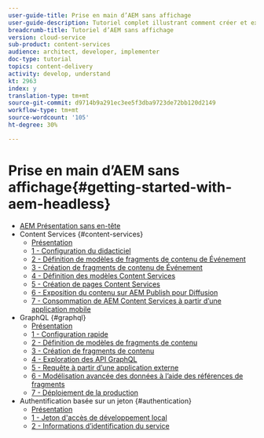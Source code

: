 ```yaml
---
user-guide-title: Prise en main d’AEM sans affichage
user-guide-description: Tutoriel complet illustrant comment créer et exposer du contenu à l’aide d’AEM sans affichage.
breadcrumb-title: Tutoriel d’AEM sans affichage
version: cloud-service
sub-product: content-services
audience: architect, developer, implementer
doc-type: tutorial
topics: content-delivery
activity: develop, understand
kt: 2963
index: y
translation-type: tm+mt
source-git-commit: d9714b9a291ec3ee5f3dba9723de72bb120d2149
workflow-type: tm+mt
source-wordcount: '105'
ht-degree: 30%

---
```



# Prise en main d’AEM sans affichage{#getting-started-with-aem-headless}

+ [AEM Présentation sans en-tête](./overview.md)
+ Content Services {#content-services}
   + [Présentation](./content-services/overview.md)
   + [1 - Configuration du didacticiel](./content-services/chapter-1.md)
   + [2 - Définition de modèles de fragments de contenu de Événement](./content-services/chapter-2.md)
   + [3 - Création de fragments de contenu de Événement](./content-services/chapter-3.md)
   + [4 - Définition des modèles Content Services](./content-services/chapter-4.md)
   + [5 - Création de pages Content Services](./content-services/chapter-5.md)
   + [6 - Exposition du contenu sur AEM Publish pour Diffusion](./content-services/chapter-6.md)
   + [7 - Consommation de AEM Content Services à partir d’une application mobile](./content-services/chapter-7.md)
+ GraphQL {#graphql}
   + [Présentation](./graphql/overview.md)
   + [1 - Configuration rapide](./graphql/setup.md)
   + [2 - Définition de modèles de fragments de contenu](./graphql/content-fragment-models.md)
   + [3 - Création de fragments de contenu](./graphql/author-content-fragments.md)
   + [4 - Exploration des API GraphQL](./graphql/explore-graphql-api.md)
   + [5 - Requête à partir d’une application externe](./graphql/graphql-and-external-app.md)
   + [6 - Modélisation avancée des données à l’aide des références de fragments](./graphql/fragment-references.md)
   + [7 - Déploiement de la production](./graphql/production-deployment.md)
+ Authentification basée sur un jeton {#authentication}
   + [Présentation](./authentication/overview.md)
   + [1 - Jeton d&#39;accès de développement local](./authentication/local-development-access-token.md)
   + [2 - Informations d’identification du service](./authentication/service-credentials.md)